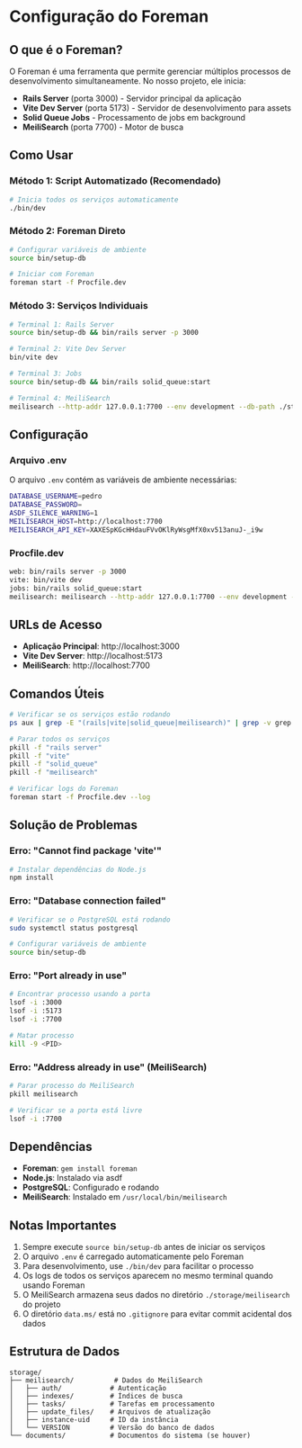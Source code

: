 # Configuração do Foreman

## O que é o Foreman?

O Foreman é uma ferramenta que permite gerenciar múltiplos processos de desenvolvimento simultaneamente. No nosso projeto, ele inicia:

- **Rails Server** (porta 3000) - Servidor principal da aplicação
- **Vite Dev Server** (porta 5173) - Servidor de desenvolvimento para assets
- **Solid Queue Jobs** - Processamento de jobs em background
- **MeiliSearch** (porta 7700) - Motor de busca

## Como Usar

### Método 1: Script Automatizado (Recomendado)

```bash
# Inicia todos os serviços automaticamente
./bin/dev
```

### Método 2: Foreman Direto

```bash
# Configurar variáveis de ambiente
source bin/setup-db

# Iniciar com Foreman
foreman start -f Procfile.dev
```

### Método 3: Serviços Individuais

```bash
# Terminal 1: Rails Server
source bin/setup-db && bin/rails server -p 3000

# Terminal 2: Vite Dev Server
bin/vite dev

# Terminal 3: Jobs
source bin/setup-db && bin/rails solid_queue:start

# Terminal 4: MeiliSearch
meilisearch --http-addr 127.0.0.1:7700 --env development --db-path ./storage/meilisearch --master-key XAXESpKGcHHdauFVvOKlRyWsgMfX0xv513anuJ-_i9w
```

## Configuração

### Arquivo .env

O arquivo `.env` contém as variáveis de ambiente necessárias:

```bash
DATABASE_USERNAME=pedro
DATABASE_PASSWORD=
ASDF_SILENCE_WARNING=1
MEILISEARCH_HOST=http://localhost:7700
MEILISEARCH_API_KEY=XAXESpKGcHHdauFVvOKlRyWsgMfX0xv513anuJ-_i9w
```

### Procfile.dev

```bash
web: bin/rails server -p 3000
vite: bin/vite dev
jobs: bin/rails solid_queue:start
meilisearch: meilisearch --http-addr 127.0.0.1:7700 --env development --db-path ./storage/meilisearch --master-key XAXESpKGcHHdauFVvOKlRyWsgMfX0xv513anuJ-_i9w
```

## URLs de Acesso

- **Aplicação Principal**: http://localhost:3000
- **Vite Dev Server**: http://localhost:5173
- **MeiliSearch**: http://localhost:7700

## Comandos Úteis

```bash
# Verificar se os serviços estão rodando
ps aux | grep -E "(rails|vite|solid_queue|meilisearch)" | grep -v grep

# Parar todos os serviços
pkill -f "rails server"
pkill -f "vite"
pkill -f "solid_queue"
pkill -f "meilisearch"

# Verificar logs do Foreman
foreman start -f Procfile.dev --log
```

## Solução de Problemas

### Erro: "Cannot find package 'vite'"

```bash
# Instalar dependências do Node.js
npm install
```

### Erro: "Database connection failed"

```bash
# Verificar se o PostgreSQL está rodando
sudo systemctl status postgresql

# Configurar variáveis de ambiente
source bin/setup-db
```

### Erro: "Port already in use"

```bash
# Encontrar processo usando a porta
lsof -i :3000
lsof -i :5173
lsof -i :7700

# Matar processo
kill -9 <PID>
```

### Erro: "Address already in use" (MeiliSearch)

```bash
# Parar processo do MeiliSearch
pkill meilisearch

# Verificar se a porta está livre
lsof -i :7700
```

## Dependências

- **Foreman**: `gem install foreman`
- **Node.js**: Instalado via asdf
- **PostgreSQL**: Configurado e rodando
- **MeiliSearch**: Instalado em `/usr/local/bin/meilisearch`

## Notas Importantes

1. Sempre execute `source bin/setup-db` antes de iniciar os serviços
2. O arquivo `.env` é carregado automaticamente pelo Foreman
3. Para desenvolvimento, use `./bin/dev` para facilitar o processo
4. Os logs de todos os serviços aparecem no mesmo terminal quando usando Foreman
5. O MeiliSearch armazena seus dados no diretório `./storage/meilisearch` do projeto
6. O diretório `data.ms/` está no `.gitignore` para evitar commit acidental dos dados

## Estrutura de Dados

```
storage/
├── meilisearch/          # Dados do MeiliSearch
│   ├── auth/            # Autenticação
│   ├── indexes/         # Índices de busca
│   ├── tasks/           # Tarefas em processamento
│   ├── update_files/    # Arquivos de atualização
│   ├── instance-uid     # ID da instância
│   └── VERSION          # Versão do banco de dados
└── documents/           # Documentos do sistema (se houver)
```
